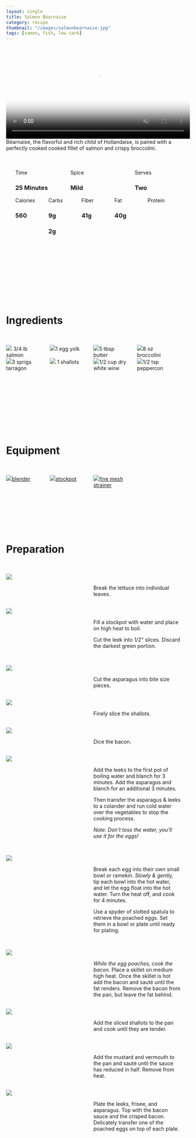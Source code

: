 ```yaml
---
layout: single
title: Salmon Béarnaise
category: recipe
thumbnail: "/images/salmonbearnaise.jpg"
tags: [samon, fish, low carb]
---
```

<div id="backgroundvideo">
  <video width="100%" autoplay loop muted class="banner__video" poster="/images/salmonbearnaise.jpg">
  <source src="/images/salmonbearnaise.mp4" type="video/mp4"></video>
</div>

<div id="recipedescription">
Béarnaise, the flavorful and rich child of Hollandaise, is paired with a perfectly cooked cooked fillet of salmon and crispy broccolini.

<div id="spacer"></div>

<div id= "recipedetails">
<div id= "time"> Time </div>
<div id= "spice"> Spice </div>
<div id= "serves"> Serves </div>
</div>

<div id= "recipedetails">
<div id= "time"><h3> 25 Minutes</h3> </div>
<div id= "spice"><h3> Mild </h3> </div>
<div id= "serves"><h3> Two </h3> </div>
</div>

<div id="spacer"></div>

<div id= "nutrition">
<div id="calories"> Calories </div>
<div id="carbs"> Carbs </div>
<div id="fiber"> Fiber </div>
<div id="fat"> Fat </div>
<div id="protein"> Protein </div>
</div>

<div id= "nutrition">
<div id="calories"><h3> 560 </h3> </div>
<div id="carbs"><h3> 9g</h3> </div2
<div id="fiber"><h3> 2g</h3> </div>
<div id="fat"><h3> 41g</h3> </div>
<div id="protein"><h3> 40g</h3> </div>
</div>

<div id= "ingredienthdr">
<h1>Ingredients</h1>
</div>
 
<div id="ingredients">
<div id="ingredientone"><img src="/images/salmon.jpeg"/> 3/4 lb salmon </div>
<div id="ingredienttwo"><img src="/images/eggyolk.jpeg"/>1 egg yolk</div>
<div id="ingredienttwo"><img src="/images/5tbspbutter.jpeg"/>5 tbsp butter</div>
<div id="ingredientfour"><img src="/images/broccolini.jpeg"/>8 oz broccolini</div>
</div>

<div id="ingredients">
<div id="ingredientone"><img src="/images/tarragon.jpeg"/>3 sprigs tarragon</div>
<div id="ingredienttwo"><img src="/images/shallot.jpeg"/> 1 shallots</div>
<div id="ingredientthree"><img src="/images/whitewine.jpeg"/>1/2 cup dry white wine</div>
<div id="ingredientfour"><img src="/images/peppercorn.jpeg"/>1/2 tsp peppercon</div>
</div>

<div id= "equipmenthdr">
<h1>Equipment</h1>
</div>

<div id="equipment">
<div id="equipmentone"><a href=""><img src="/images/blender.jpeg"/>blender</a></div>
<div id="equipmenttwo"><a href=""><img src="/images/stockpot.jpeg"/>stockpot </a></div>
<div id="equipmentthree"><a href=""><img src="/images/fine mesh strainer.jpeg"/>fine mesh strainer </a></div>
</div>

<div id="preparation">
<h1>Preparation</h1>
</div>

<div id="instruction">
<div id="image"><img src="/images/saladelyonnaise1.jpeg"/> </div>
<div id="step">Break the lettuce into individual leaves. </div>
</div>

<div id="instruction">
<div id="image"><img src="/images/saladelyonnaise2.jpeg"/> </div>
<div id="step">Fill a stockpot with water and place on high heat to boil.
<p>Cut the leek into 1/2" slices. Discard the darkest green portion.</p></div>
</div>

<div id="instruction">
<div id="image"><img src="/images/saladelyonnaise3.jpeg"/> </div>
<div id="step">Cut the asparagus into bite size pieces.</div>
</div>

<div id="instruction">
<div id="image"><img src="/images/saladelyonnaise4.jpeg"/> </div>
<div id="step">Finely slice the shallots.</div>
</div>

<div id="instruction">
<div id="image"><img src="/images/saladelyonnaise5.jpeg"/> </div>
<div id="step">Dice the bacon.</div>
</div>

<div id="instruction">
<div id="image"><img src="/images/saladelyonnaise6.jpeg"/> </div>
<div id="step">Add the leeks to the first pot of boiling water and blanch for 3 minutes. Add the asparagus and blanch for an additional 3 minutes. 
<p>Then transfer the asparagus & leeks to a colander and run cold water over the vegetables to stop the cooking process.</p>
<p><i>Note: Don't toss the water, you'll use it for the eggs!</i></p></div>
</div>

<div id="instruction">
<div id="image"><img src="/images/saladelyonnaise7.jpeg"/> </div>
<div id="step">Break each egg into their own small bowl or ramekin. <i>Slowly & gently,</i> tip each bowl into the hot water, and let the egg float into the hot water. Turn the heat off, and cook for 4 minutes.
<p>Use a spyder of slotted spatula to retrieve the poached eggs. Set them in a bowl or plate until ready for plating.</p></div>
</div>


<div id="instruction">
<div id="image"><img src="/images/saladelyonnaise8.jpeg"/> </div>
<div id="step"><i>While the egg poaches, cook the bacon.</i> Place a skillet on medium high heat. Once the skillet is hot add the bacon and sauté until the fat renders. Remove the bacon from the pan, but leave the fat behind.</div>
</div>
<div id="instruction">
<div id="image"><img src="/images/saladelyonnaise9.jpeg"/> </div>
<div id="step">Add the sliced shallots to the pan and cook until they are tender.</div>
</div>

<div id="instruction">
<div id="image"><img src="/images/saladelyonnaise10.jpeg"/> </div>
<div id="step">Add the mustard and vermouth to the pan and sauté until the sauce has reduced in half. Remove from heat.</div>
</div>

<div id="instruction">
<div id="image"><img src="/images/saladelyonnaise11.jpeg"/> </div>
<div id="step">Plate the leeks, frisee, and asparagus. Top with the bacon sauce and the crisped bacon. Delicately transfer one of the  poached eggs on top of each plate.</div>
</div>


<style>
#backgroundvideo {
  width: 100%;
  max-height: 800px;
}
  
#banner__video {
    }

#overlay {
 }

#recipedetails { width: 100%; display:inline-block; float: left;}
#time { width: 30%; float: left; margin-left: 5%}
#spice { width: 30%; float: left;}
#serves { width 30%; float: left; margin-left: 5%;}
.clear {clear:both;}

#spacer {padding-top:50px;}

#nutrition { width: 100%; display:inline-block;}
#calories { width: 18%; float: left; margin-left: 5%;}
#carbs { width: 18%; float: left; margin-left: 0%;}
#fiber { width: 18%; float: left; margin-left: 0%;}
#fat { width: 18%; float: left; margin-left: 0%;}
#protein { width: 18%; float: left; margin-right:5%;}
.clear {clear:both;}

#ingredienthdr { margin-top:200px; margin-bottom: 50px; font-family: $serif;}

#ingredients { width: 95%; display:inline-block;}
#ingredientone { width: 20%; float:left;}
#ingredienttwo { width: 20%; float:left; margin-left: 5%;}
#ingredientthree { width:20%; float:left; margin-left: 5%;}
#ingredientfour { width:20%; float:left; margin-left: 5%;}
.clear {clear:both;}

#equipmenthdr { margin-top:200px; margin-bottom:50px; font-family: $serif;}

#equipment { width: 95%; display:inline-block;}
#equipmentone { width: 20%; float:left;}
#equipmenttwo { width: 20%; float:left; margin-left: 5%;}
#equipmentthree { width:20%; float:left; margin-left: 5%;}
#equipmentfour { width:20%; float:left; margin-left: 5%;}
.clear {clear:both;}

#preparation { margin-top: 150px; margin-bottom: 50px; font-family: $serif;}

#instruction { width:95%; display:inline-block;}
#image { width: 40%; float:left;}
#step { width: 50%; float:right; margin-top: 30px; margin-bottom: 30px;}
.clear {clear:both;}
</style>
